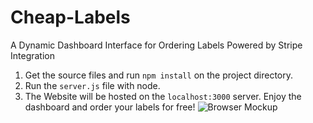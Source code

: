 # Cheap-Labels
A Dynamic Dashboard Interface for Ordering Labels Powered by Stripe Integration

1) Get the source files and run `npm install` on the project directory.
2) Run the `server.js` file with node.
3) The Website will be hosted on the `localhost:3000` server. Enjoy the dashboard and order your labels for free!
![Browser Mockup](https://user-images.githubusercontent.com/73062307/201012941-d004e625-e76f-46cf-91d0-2098dfd2b890.png)
